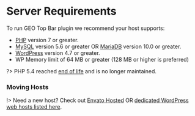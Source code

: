# Server Requirements

To run GEO Top Bar plugin we recommend your host supports:

* [PHP](http://www.php.net) version 7 or greater.
* [MySQL](http://www.mysql.com) version 5.6 or greater OR [MariaDB](https://mariadb.org) version 10.0 or greater.
* [WordPress](http://www.wordpress.org) version 4.7 or greater.
* WP Memory limit of 64 MB or greater (128 MB or higher is preferred)

?> PHP 5.4 reached [end of life](http://php.net/supported-versions.php) and is no longer maintained.

### Moving Hosts

!> Need a new host? Check out [Envato Hosted](https://themeforest.net/wordpress/hosted) OR [dedicated WordPress web hosts listed here](https://wordpress.org/hosting).
